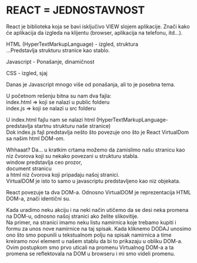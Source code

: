# REACT = JEDNOSTAVNOST

React je biblioteka koja se bavi isključivo VIEW slojem aplikacije. 
Znači kako će aplikacija da izgleda na klijentu (browser, aplikacija na telefonu, itd...).

HTML (HyperTextMarkupLanguage) - izgled, struktura  
...Predstavlja strukturu stranice kao stablo.

Javascript - Ponašanje, dinamičnost  

CSS - izgled, sjaj

Danas je Javascript mnogo više od ponašanja, ali to je posebna tema.


U početnom rešenju bitna su nam dva fajla:  
index.html => koji se nalazi u public folderu  
index.js => koji se nalazi u src folderu

U index.html fajlu nam se nalazi html (HyperTextMarkupLanguage- predstavlja startnu strukturu naše stranice)  
Dok index.js fajl predstavlja nešto što povezuje ono što je React VirtualDom sa našim html DOM-om.

Whhaaat?
Da... u kratkim crtama možemo da zamislimo našu stranicu kao niz čvorova koji su nekako povezani u strukturu stabla.  
window predstavlja ceo prozor,   
document stranicu   
a html niz čvorova koji pripadaju našoj stranici.  
VirtualDOM je isto to samo u javascriptu predstavljeno kao niz objekata.

React povezuje ta dva DOM-a. Odnosno VirtualDOM je reprezentacija HTML DOM-a, znači identični su.

Kada uradimo neku akciju i na neki način utičemo da se desi neka promena na DOM-u, odnosno našoj stranici ako želite slikovitije.  
Na primer, na stranici imamo neku listu namirnica koje trebamo kupiti i formu za unos nove namirnice na taj spisak.
Kada kliknemo DODAJ unosimo ono što smo popunili u tekstualnom polju na spisak namirnica a time kreiramo novi element u našem stablu da bi to prikazaju
u obliku DOM-a. 
Ovim postupkom smo prvo uticali na promenu Virtualnog DOM-a a ta promena se reflektovala na DOM u browseru i mi smo videli promenu.



